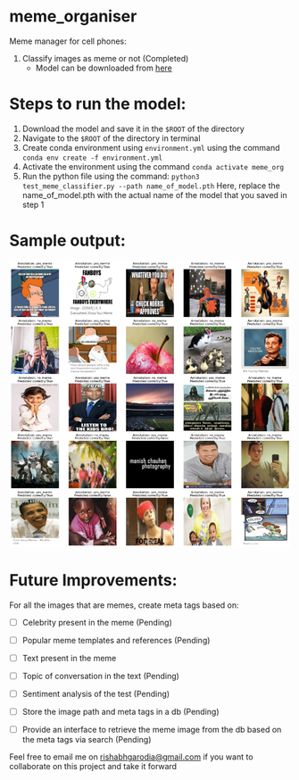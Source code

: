 # meme_organiser

Meme manager for cell phones:

1. Classify images as meme or not (Completed)
   - Model can be downloaded from [here](https://drive.google.com/file/d/1oU1E5LyGQVKDZzgueycjdE15W6kaVxet/view?usp=sharing)

# Steps to run the model:
1. Download the model and save it in the `$ROOT` of the directory
2. Navigate to the `$ROOT` of the directory in terminal
3. Create conda environment using `environment.yml` using the command `conda env create -f environment.yml`
4. Activate the environment using the command `conda activate meme_org`
5. Run the python file using the command: `python3 test_meme_classifier.py --path name_of_model.pth`
Here, replace the name_of_model.pth with the actual name of the model that you saved in step 1

# Sample output:
![Alt text](sample_output.png "Sample output")

# Future Improvements:

For all the images that are memes, create meta tags based on:
- [ ] Celebrity present in the meme (Pending)
- [ ] Popular meme templates and references (Pending)
- [ ] Text present in the meme
- [ ] Topic of conversation in the text (Pending)
- [ ] Sentiment analysis of the test (Pending)

- [ ] Store the image path and meta tags in a db (Pending)
- [ ] Provide an interface to retrieve the meme image from the db based on the meta tags via search (Pending)

Feel free to email me on rishabhgarodia@gmail.com if you want to collaborate on this project and take it forward